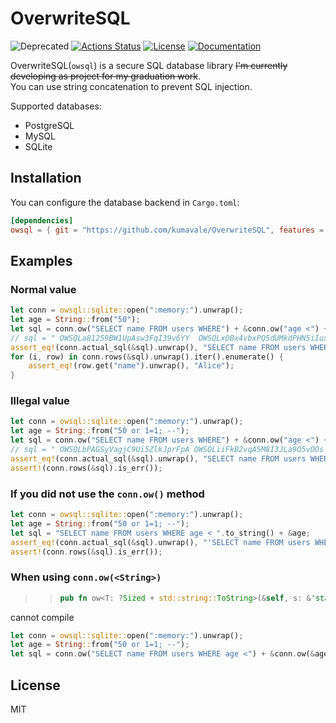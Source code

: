 # OverwriteSQL

![Deprecated](https://img.shields.io/badge/Deprecated-critical.svg?style=flat)
[![Actions Status](https://github.com/kumavale/OverwriteSQL/workflows/CI/badge.svg)](https://github.com/kumavale/OverwriteSQL/actions)
[![License](https://img.shields.io/badge/license-MIT-blue.svg?style=flat)](LICENSE)
[![Documentation](https://img.shields.io/badge/docs-0.1.0-5378aa.svg?style=flat)](https://kumavale.github.io/OverwriteSQL/owsql/index.html)
  

OverwriteSQL(`owsql`) is a secure SQL database library ~~I'm currently developing as project for my graduation work~~.  
You can use string concatenation to prevent SQL injection.  

Supported databases:
- PostgreSQL
- MySQL
- SQLite

## Installation

You can configure the database backend in `Cargo.toml`:

```toml
[dependencies]
owsql = { git = "https://github.com/kumavale/OverwriteSQL", features = ["<postgres|mysql|sqlite>"] }
```

## Examples

### Normal value

```rust
let conn = owsql::sqlite::open(":memory:").unwrap();
let age = String::from("50");
let sql = conn.ow("SELECT name FROM users WHERE") + &conn.ow("age <") + &age;
// sql = " OWSQLa81259BW1UpAsw3FqI39v6YY  OWSQLxOBx4vbxPQ5dUMkdPHN5iIux 50"
assert_eq!(conn.actual_sql(&sql).unwrap(), "SELECT name FROM users WHERE age < '50' ");
for (i, row) in conn.rows(&sql).unwrap().iter().enumerate() {
    assert_eq!(row.get("name").unwrap(), "Alice");
}
```

### Illegal value

```rust
let conn = owsql::sqlite::open(":memory:").unwrap();
let age = String::from("50 or 1=1; --");
let sql = conn.ow("SELECT name FROM users WHERE") + &conn.ow("age <") + &age;
// sql = " OWSQLbPAGSyVagjC9Ui5ZlkJprFpA OWSQLiiFkB2vqASM8I3JLa9O5vOOs 50 or 1=1; --"
assert_eq!(conn.actual_sql(&sql).unwrap(), "SELECT name FROM users WHERE age < '50 or 1=1; --' ");
assert!(conn.rows(&sql).is_err());
```

### If you did not use the `conn.ow()` method

```rust
let conn = owsql::sqlite::open(":memory:").unwrap();
let age = String::from("50 or 1=1; --");
let sql = "SELECT name FROM users WHERE age < ".to_string() + &age;
assert_eq!(conn.actual_sql(&sql).unwrap(), "'SELECT name FROM users WHERE age < 50 or 1=1; --' ");
assert!(conn.rows(&sql).is_err());
```

### When using `conn.ow(<String>)`

>> ```rust
>> pub fn ow<T: ?Sized + std::string::ToString>(&self, s: &'static T) -> String;
>> ```

cannot compile

```rust
let conn = owsql::sqlite::open(":memory:").unwrap();
let age = String::from("50 or 1=1; --");
let sql = conn.ow("SELECT name FROM users WHERE age <") + &conn.ow(&age);  // error
```

## License

MIT

